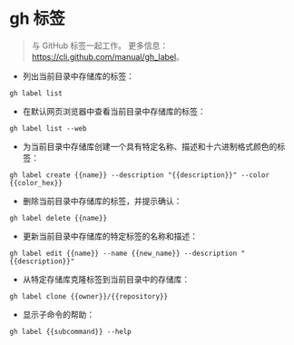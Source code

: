 # gh 标签

> 与 GitHub 标签一起工作。
> 更多信息：<https://cli.github.com/manual/gh_label>。

- 列出当前目录中存储库的标签：

`gh label list`

- 在默认网页浏览器中查看当前目录中存储库的标签：

`gh label list --web`

- 为当前目录中存储库创建一个具有特定名称、描述和十六进制格式颜色的标签：

`gh label create {{name}} --description "{{description}}" --color {{color_hex}}`

- 删除当前目录中存储库的标签，并提示确认：

`gh label delete {{name}}`

- 更新当前目录中存储库的特定标签的名称和描述：

`gh label edit {{name}} --name {{new_name}} --description "{{description}}"`

- 从特定存储库克隆标签到当前目录中的存储库：

`gh label clone {{owner}}/{{repository}}`

- 显示子命令的帮助：

`gh label {{subcommand}} --help`